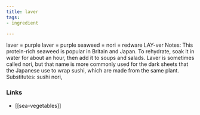 ```yaml
---
title: laver
tags:
- ingredient

---
```

laver = purple laver = purple seaweed = nori = redware LAY-ver Notes: This protein-rich seaweed is popular in Britain and Japan. To rehydrate, soak it in water for about an hour, then add it to soups and salads. Laver is sometimes called nori, but that name is more commonly used for the dark sheets that the Japanese use to wrap sushi, which are made from the same plant. Substitutes: sushi nori,

### Links

* [[sea-vegetables]]
